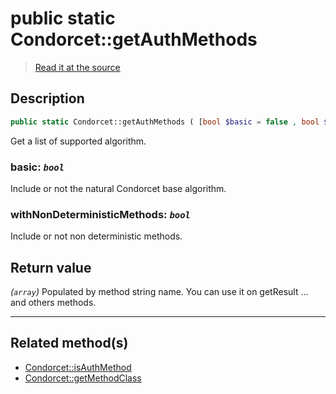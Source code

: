 # public static Condorcet::getAuthMethods

> [Read it at the source](https://github.com/julien-boudry/Condorcet/blob/master/src/Condorcet.php#L105)

## Description    

```php
public static Condorcet::getAuthMethods ( [bool $basic = false , bool $withNonDeterministicMethods = true] ): array
```

Get a list of supported algorithm.
    

### **basic:** *`bool`*   
Include or not the natural Condorcet base algorithm.    


### **withNonDeterministicMethods:** *`bool`*   
Include or not non deterministic methods.    


## Return value   

*(`array`)* Populated by method string name. You can use it on getResult ... and others methods.


---------------------------------------

## Related method(s)      

* [Condorcet::isAuthMethod](/Docs/api-reference/Condorcet%20Class/Condorcet--isAuthMethod.md)    
* [Condorcet::getMethodClass](/Docs/api-reference/Condorcet%20Class/Condorcet--getMethodClass.md)    

